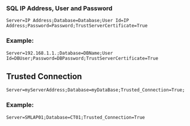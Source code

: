 ### SQL IP Address, User and Password

```
Server=IP Address;Database=Database;User Id=IP Address;Password=Password;TrustServerCertificate=True
```

### Example:

```
Server=192.168.1.1.;Database=DBName;User Id=DBUser;Password=DBPassword;TrustServerCertificate=True
```

## Trusted Connection

```
Server=myServerAddress;Database=myDataBase;Trusted_Connection=True;
```

### Example:

```
Server=SMLAP01;Database=CT01;Trusted_Connection=True
```
